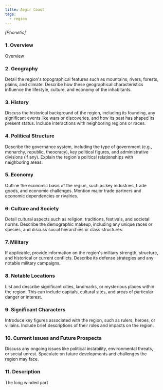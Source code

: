 ```yaml
---
title: Aegir Coast
tags:
  - region
---
```

*[Phonetic]*
### 1. **Overview**

Overview

### 2. **Geography**

Detail the region's topographical features such as mountains, rivers, forests, plains, and climate. Describe how these geographical characteristics influence the lifestyle, culture, and economy of the inhabitants.

### 3. **History**

Discuss the historical background of the region, including its founding, any significant events like wars or discoveries, and how its past has shaped its present status. Include interactions with neighboring regions or races.

### 4. **Political Structure**

Describe the governance system, including the type of government (e.g., monarchy, republic, theocracy), key political figures, and administrative divisions (if any). Explain the region's political relationships with neighboring areas.

### 5. **Economy**

Outline the economic basis of the region, such as key industries, trade goods, and economic challenges. Mention major trade partners and economic dependencies or rivalries.

### 6. **Culture and Society**

Detail cultural aspects such as religion, traditions, festivals, and societal norms. Describe the demographic makeup, including any unique races or species, and discuss social hierarchies or class structures.

### 7. **Military**

If applicable, provide information on the region's military strength, structure, and historical or current conflicts. Describe its defense strategies and any notable military campaigns.

### 8. **Notable Locations**

List and describe significant cities, landmarks, or mysterious places within the region. This can include capitals, cultural sites, and areas of particular danger or interest.

### 9. **Significant Characters**

Introduce key figures associated with the region, such as rulers, heroes, or villains. Include brief descriptions of their roles and impacts on the region.

### 10. **Current Issues and Future Prospects**

Discuss any ongoing issues like political instability, environmental threats, or social unrest. Speculate on future developments and challenges the region may face.

### 11. **Description**

The long winded part

